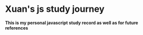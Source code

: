 # Xuan's js study journey
__This is my personal javascript study record as well as for future references__
